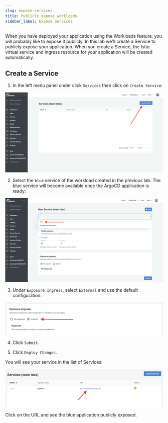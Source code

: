 ```yaml
---
slug: expose-services
title: Publicly expose workloads
sidebar_label: Expose Services
---
```


When you have deployed your application using the Workloads feature, you will probably like to expose it publicly. In this lab we'll create a Service to publicly expose your application. When you create a Service, the Istio virtual service and ingress resource for your application will be created automatically.

## Create a Service

1. In the left menu panel under click `Services` then click on `Create Service`:

![expose services](../../img/create-svc.png)

2. Select the `blue` service of the workload created in the previous lab. The blue service will become available once the ArgoCD application is ready:

![expose services](../../img/create-svc-2.png)

3. Under `Exposure Ingress`, select `External` and use the default configuration:

![expose services](../../img/create-svc-3.png)

4. Click `Submit`.

5. Click `Deploy Changes`.

You will see your service in the list of Services:

![expose services](../../img/create-svc-4.png)

Click on the URL and see the blue application publicly exposed.
